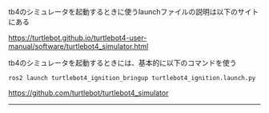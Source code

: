 tb4のシミュレータを起動するときに使うlaunchファイルの説明は以下のサイトにある

https://turtlebot.github.io/turtlebot4-user-manual/software/turtlebot4_simulator.html

tb4のシミュレータを起動するときには、基本的に以下のコマンドを使う

```
ros2 launch turtlebot4_ignition_bringup turtlebot4_ignition.launch.py
```

https://github.com/turtlebot/turtlebot4_simulator

---

